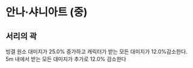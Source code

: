 # 안나·샤니아트 (중)

## 서리의 곽

빙결 원소 대미지가 25.0% 증가하고 캐릭터가 받는 모든 대미지가 12.0%감소한다. 5m 내에서 받는 모든 대미지가 추가로 12.0% 감소한다
